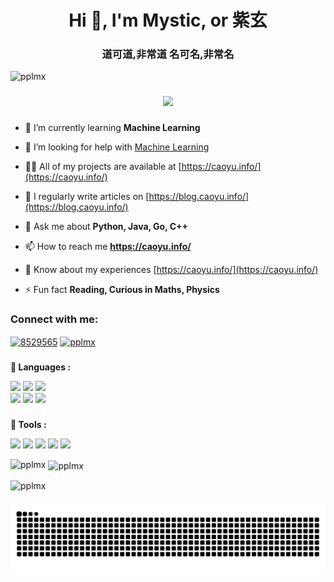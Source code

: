 <h1 align="center">Hi 👋, I'm Mystic, or 紫玄</h1>
<h3 align="center">道可道,非常道 名可名,非常名</h3>

<p align="left"> <img src="https://komarev.com/ghpvc/?username=pplmx&label=Profile%20views&color=0e75b6&style=flat" alt="pplmx" /> </p>

###

<div align="center">
  <img src="https://profile-counter.glitch.me/pplmx/count.svg?"  />
</div>

###

- 🌱 I’m currently learning **Machine Learning**

- 🤝 I’m looking for help with [Machine Learning](https://github.com/pplmx)

- 👨‍💻 All of my projects are available at [https://caoyu.info/](https://caoyu.info/)

- 📝 I regularly write articles on [https://blog.caoyu.info/](https://blog.caoyu.info/)

- 💬 Ask me about **Python, Java, Go, C++**

- 📫 How to reach me **https://caoyu.info/**

- 📄 Know about my experiences [https://caoyu.info/](https://caoyu.info/)

- ⚡ Fun fact **Reading, Curious in Maths, Physics**

###

<h3 align="left">Connect with me:</h3>
<p align="left">
<a href="https://stackoverflow.com/users/8529565" target="blank"><img align="center" src="https://raw.githubusercontent.com/rahuldkjain/github-profile-readme-generator/master/src/images/icons/Social/stack-overflow.svg" alt="8529565" height="30" width="40" /></a>
<a href="https://auth.geeksforgeeks.org/user/pplmx" target="blank"><img align="center" src="https://raw.githubusercontent.com/rahuldkjain/github-profile-readme-generator/master/src/images/icons/Social/geeks-for-geeks.svg" alt="pplmx" height="30" width="40" /></a>
</p>

###

**🌱 Languages :**

<code><a href="https://www.python.org/" target="_blank"><img height="50" src="https://www.vectorlogo.zone/logos/python/python-official.svg"></a></code>
<code><a href="https://go.dev/" target="_blank"><img height="50" src="https://www.vectorlogo.zone/logos/golang/golang-official.svg"></a></code>
<code><a href="https://openjdk.java.net/" target="_blank"><img height="50" src="https://www.vectorlogo.zone/logos/java/java-horizontal.svg"></a></code>
<br/>
<code><a href="https://en.wikipedia.org/wiki/Bash_(Unix_shell)" target="_blank"><img height="50" src="https://www.vectorlogo.zone/logos/gnu_bash/gnu_bash-official.svg"></a></code>
<code><a href="https://en.cppreference.com/w/" target="_blank"><img height="50" src="https://github.com/isocpp/logos/blob/master/cpp_logo.svg"></a></code>
<code><a href="https://en.wikipedia.org/wiki/Visual_Basic" target="_blank"><img height="50" src="https://www.vectorlogo.zone/logos/microsoft_vb/microsoft_vb-ar21.svg"></a></code>

###

**🌱 Tools :**

<code><a href="https://www.jetbrains.com/" target="_blank"><img height="50" src="https://www.vectorlogo.zone/logos/jetbrains/jetbrains-icon.svg"></a></code>
<code><a href="https://www.linux.org/" target="_blank"><img height="50" src="https://www.vectorlogo.zone/logos/linux/linux-ar21.svg"></a></code>
<code><a href="https://www.docker.com/" target="_blank"><img height="50" src="https://www.vectorlogo.zone/logos/docker/docker-official.svg"></a></code>
<code><a href="https://www.openstack.org/" target="_blank"><img height="50" src="https://www.vectorlogo.zone/logos/openstack/openstack-ar21.svg"></a></code>
<code><a href="https://kubernetes.io/" target="_blank"><img height="50" src="https://www.vectorlogo.zone/logos/kubernetes/kubernetes-icon.svg"></a></code>

<p><img align="left" src="https://github-readme-stats.vercel.app/api/top-langs?username=pplmx&show_icons=true&locale=en&layout=compact&langs_count=10&count_private=true&exclude_repo=pplmx.github.io,pplmx.main,caoyu.info,yoooo.fun,vimConfig,hexo-pwa,hugo-theme-next" alt="pplmx" /></p>

<p>&nbsp;<img align="center" src="https://github-readme-stats.vercel.app/api?username=pplmx&show_icons=true&locale=en" alt="pplmx" /></p>

<p><img align="center" src="https://github-readme-streak-stats.herokuapp.com/?user=pplmx&" alt="pplmx" /></p>

###

<img src="https://raw.githubusercontent.com/pplmx/pplmx/output/snake.svg" alt="Snake animation" />

###
